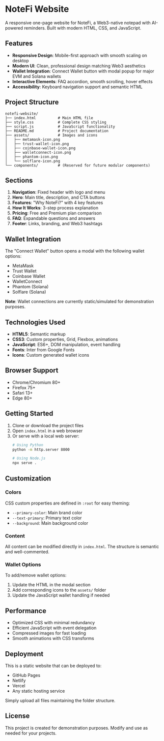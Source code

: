 # NoteFi Website

A responsive one-page website for NoteFi, a Web3-native notepad with AI-powered reminders. Built with modern HTML, CSS, and JavaScript.

## Features

- **Responsive Design**: Mobile-first approach with smooth scaling on desktop
- **Modern UI**: Clean, professional design matching Web3 aesthetics
- **Wallet Integration**: Connect Wallet button with modal popup for major EVM and Solana wallets
- **Interactive Elements**: FAQ accordion, smooth scrolling, hover effects
- **Accessibility**: Keyboard navigation support and semantic HTML

## Project Structure

```
notefi-website/
├── index.html          # Main HTML file
├── style.css           # Complete CSS styling
├── script.js           # JavaScript functionality
├── README.md           # Project documentation
├── assets/             # Images and icons
│   ├── metamask-icon.png
│   ├── trust-wallet-icon.png
│   ├── coinbase-wallet-icon.png
│   ├── walletconnect-icon.png
│   ├── phantom-icon.png
│   └── solflare-icon.png
└── components/         # (Reserved for future modular components)
```

## Sections

1. **Navigation**: Fixed header with logo and menu
2. **Hero**: Main title, description, and CTA buttons
3. **Features**: "Why NoteFi?" with 4 key features
4. **How It Works**: 3-step process explanation
5. **Pricing**: Free and Premium plan comparison
6. **FAQ**: Expandable questions and answers
7. **Footer**: Links, branding, and Web3 hashtags

## Wallet Integration

The "Connect Wallet" button opens a modal with the following wallet options:
- MetaMask
- Trust Wallet
- Coinbase Wallet
- WalletConnect
- Phantom (Solana)
- Solflare (Solana)

**Note**: Wallet connections are currently static/simulated for demonstration purposes.

## Technologies Used

- **HTML5**: Semantic markup
- **CSS3**: Custom properties, Grid, Flexbox, animations
- **JavaScript**: ES6+, DOM manipulation, event handling
- **Fonts**: Inter from Google Fonts
- **Icons**: Custom generated wallet icons

## Browser Support

- Chrome/Chromium 80+
- Firefox 75+
- Safari 13+
- Edge 80+

## Getting Started

1. Clone or download the project files
2. Open `index.html` in a web browser
3. Or serve with a local web server:
   ```bash
   # Using Python
   python -m http.server 8000
   
   # Using Node.js
   npx serve .
   ```

## Customization

### Colors
CSS custom properties are defined in `:root` for easy theming:
- `--primary-color`: Main brand color
- `--text-primary`: Primary text color
- `--background`: Main background color

### Content
All content can be modified directly in `index.html`. The structure is semantic and well-commented.

### Wallet Options
To add/remove wallet options:
1. Update the HTML in the modal section
2. Add corresponding icons to the `assets/` folder
3. Update the JavaScript wallet handling if needed

## Performance

- Optimized CSS with minimal redundancy
- Efficient JavaScript with event delegation
- Compressed images for fast loading
- Smooth animations with CSS transforms

## Deployment

This is a static website that can be deployed to:
- GitHub Pages
- Netlify
- Vercel
- Any static hosting service

Simply upload all files maintaining the folder structure.

## License

This project is created for demonstration purposes. Modify and use as needed for your projects.

